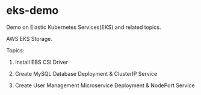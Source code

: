 # eks-demo
Demo on Elastic Kubernetes Services(EKS) and related topics.

AWS EKS Storage.


Topics:

1. Install EBS CSI Driver

2. Create MySQL Database Deployment & ClusterIP Service

3. Create User Management Microservice Deployment & NodePort Service
